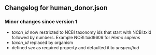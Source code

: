 ## Changelog for human_donor.json

### Minor changes since version 1

* *taxon_id* now restricted to NCBI taxonomy ids that start with NCBI:txid followed by numbers. Example NCBI:txid9606 for *Homo sapiens*
* *taxon_id* replaced by organism
* defined *sex* as required property and defaulted it to *unspecified*
